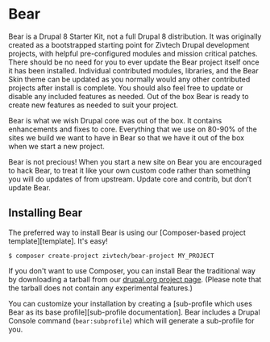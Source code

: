 # Bear
Bear is a Drupal 8 Starter Kit, not a full Drupal 8 distribution. It was originally created as a bootstrapped starting point for Zivtech Drupal development projects, with helpful pre-configured modules and mission critical patches. There should be no need for you to ever update the Bear project itself once it has been installed. Individual contributed modules, libraries, and the Bear Skin theme can be updated as you normally would any other contributed projects after install is complete. You should also feel free to update or disable any included features as needed. Out of the box Bear is ready to create new features as needed to suit your project.

Bear is what we wish Drupal core was out of the box. It contains enhancements and fixes to core. Everything that we use on 80-90% of the sites we build we want to have in Bear so that we have it out of the box when we start a new project.

Bear is not precious! When you start a new site on Bear you are encouraged to hack Bear, to treat it like your own custom code rather than something you will do updates of from upstream. Update core and contrib, but don’t update Bear.

## Installing Bear
The preferred way to install Bear is using our
[Composer-based project template][template]. It's easy!

```
$ composer create-project zivtech/bear-project MY_PROJECT
```

If you don't want to use Composer, you can install Bear the traditional way
by downloading a tarball from our
[drupal.org project page](https://www.drupal.org/project/bear). (Please
note that the tarball does not contain any experimental features.)

You can customize your installation by creating a [sub-profile which uses
Bear as its base profile][sub-profile documentation]. Bear includes a
Drupal Console command (`bear:subprofile`) which will generate a
sub-profile for you.
